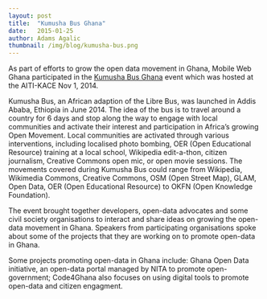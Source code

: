 ```yaml
---
layout: post 
title:  "Kumusha Bus Ghana"
date:   2015-01-25 
author: Adams Agalic
thumbnail: /img/blog/kumusha-bus.png
---
```


As part of efforts to grow the open data movement in Ghana, Mobile Web Ghana participated in the [Kumusha Bus Ghana](http://www.wikiafrica.net/projects/kumusha-bus/) event which was hosted at the AITI-KACE Nov 1, 2014.

Kumusha Bus, an African adaption of the Libre Bus, was launched in Addis Ababa, Ethiopia in June 2014. The idea of the bus is to travel around a country for 6 days and stop along the way to engage with local communities and activate their interest and participation in Africa’s growing Open Movement. Local communities are activated through various interventions, including localised photo bombing, OER (Open Educational Resource) training at a local school, Wikipedia edit-a-thon, citizen journalism, Creative Commons open mic, or open movie sessions. The movements covered during Kumusha Bus could range from Wikipedia, Wikimedia Commons, Creative Commons, OSM (Open Street Map), GLAM, Open Data, OER (Open Educational Resource) to OKFN (Open Knowledge Foundation).

The event brought together developers, open-data advocates and some civil society organisations to interact and share ideas on growing the open-data movement in Ghana. Speakers from participating organisations spoke about some of the projects that they are working on to promote open-data in Ghana.

Some projects promoting open-data in Ghana include: Ghana Open Data initiative, an open-data portal managed by NITA to promote open-government; Code4Ghana also focuses on using digital tools to promote open-data and citizen engagment.
